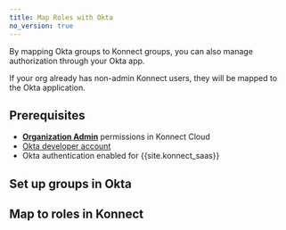 ```yaml
---
title: Map Roles with Okta
no_version: true
---
```

By mapping Okta groups to Konnect groups, you can also manage authorization through
your Okta app.

If your org already has non-admin Konnect users, they will be mapped to the Okta
application.

## Prerequisites
* [**Organization Admin**](/konnect/reference/org-management/#role-definitions)
permissions in Konnect Cloud
* [Okta developer account](https://developer.okta.com/)
* Okta authentication enabled for {{site.konnect_saas}}

## Set up groups in Okta

## Map to roles in Konnect
